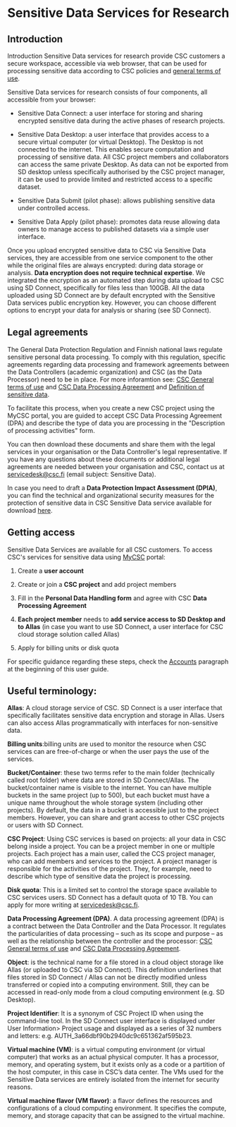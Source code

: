 
# Sensitive Data Services for Research


## Introduction

Introduction 
Sensitive Data services for research provide CSC customers a secure workspace, accessible via web browser, that can be used for processing sensitive data according to CSC policies and [general terms of use](https://research.csc.fi/general-terms-of-use).

Sensitive Data services for research consists of four components, all accessible from your browser:

* Sensitive Data Connect: a user interface for storing and sharing encrypted sensitive data during the active phases of research projects.

* Sensitive Data Desktop: a user interface that provides access to a secure virtual computer (or virtual Desktop). The Desktop is not connected to the internet. This enables secure computation and processing of sensitive data. All CSC project members and collaborators can access the same private Desktop. As data can not be exported from SD desktop unless specifically authorised by the CSC project manager,  it can be used to provide limited and restricted access to a specific dataset.

* Sensitive Data Submit (pilot phase): allows publishing sensitive data under controlled access.

* Sensitive Data Apply (pilot phase): promotes data reuse allowing data owners to manage access to published datasets via a simple user interface. 


Once you upload encrypted sensitive data to CSC via Sensitive Data services, they are accessible from one service component to the other while the original files are always encrypted: during data storage or analysis. **Data encryption does not require technical expertise**. We integrated the encryption as an automated step during data upload to CSC using SD Connect, specifically for files less than 100GB. All the data uploaded using SD Connect are by default encrypted with the Sensitive Data services public encryption key. However, you can choose different options to encrypt your data for analysis or sharing (see SD Connect).



## Legal agreements

The General Data Protection Regulation and Finnish national laws regulate sensitive personal data processing. To comply with this regulation, specific agreements regarding data processing and framework agreements between the Data Controllers (academic organization) and CSC (as the Data Processor) need to be in place.
For more inforamtion see: [CSC General terms of use](https://research.csc.fi/general-terms-of-use) and [CSC Data Processing Agreement](https://research.csc.fi/data-processing-agreement) and [Definition of sensitive data](https://research.csc.fi/definition-of-sensitive-data).

To facilitate this process, when you create a new CSC project using the MyCSC portal, you are guided to accept CSC Data Processing Agreement (DPA) and describe the type of data you are processing in the "Description of processing activities" form.  

You can then download these documents and share them with the legal services in your organisation or the Data Controller's legal representative. If you have any questions about these documents or additional legal agreements are needed between your organisation and CSC, contact us at servicedesk@csc.fi (email subject: Sensitive Data).

In case you need to draft a **Data Protection Impact Assessment (DPIA)**, you can find the technical and organizational security measures for the protection of
sensitive data in CSC Sensitive Data service available for download [here](./technical-organisational-sec-measures.pdf).



## Getting access

Sensitive Data Services are available for all CSC customers.
To access CSC's services for sensitive data using [MyCSC](https://my.csc.fi) portal:

   1. Create a **user account**

   3. Create or join a **CSC project** and add project members

   4. Fill in the **Personal Data Handling form** and agree with CSC **Data Processing Agreement**
    
   5. **Each project member** needs to **add service access to SD Desktop and to Allas** (in case you want to use SD Connect, a user interface for CSC cloud storage solution called Allas)

   6. Apply for billing units or disk quota

For specific guidance regarding these steps, check the [Accounts](../../accounts/index.md) paragraph at the beginning of this user guide.




## Useful terminology:


**Allas**: A cloud storage service of CSC. SD Connect is a user interface that specifically facilitates sensitive data encryption and storage in Allas. Users can also access Allas programmatically with interfaces for non-sensitive data.

**Billing units**:billing units are used to monitor the resource when CSC services can are free-of-charge or when the user pays the use of the services.

**Bucket/Container**: these two terms refer to the main folder (technically called root folder) where data are stored in SD Connect/Allas. The bucket/container name is visible to the internet. You can have multiple buckets in the same project (up to 500), but each bucket must have a unique name throughout the whole storage system (including other projects). By default, the data in a bucket is accessible just to the project members. However, you can share and grant access to other CSC projects or users with SD Connect.

**CSC Project**: Using CSC services is based on projects: all your data in CSC belong inside a project. You can be a project member in one or multiple projects. Each project has a main user, called the CCS project manager, who can add members and services to the project. A project manager is responsible for the activities of the project. They, for example, need to describe which type of sensitive data the project is processing.

**Disk quota**: This is a limited set to control the storage space available to CSC services users. SD Connect has a default quota of 10 TB. You can apply for more writing at servicedesk@csc.fi. 

**Data Processing Agreement (DPA)**. A data processing agreement (DPA) is a contract between the Data Controller and the Data Processor. It regulates the particularities of data processing – such as its scope and purpose – as well as the relationship between the controller and the processor: [CSC General terms of use](https://research.csc.fi/general-terms-of-use) and [CSC Data Processing Agreement](https://research.csc.fi/data-processing-agreement).

**Object**: is the technical name for a file stored in a cloud object storage like Allas (or uploaded to CSC via SD Connect). This definition underlines that files stored in SD Connect /  Allas can not be directly modified unless transferred or copied into a computing environment. Still, they can be accessed in read-only mode from a cloud computing environment (e.g. SD Desktop). 

**Project Identifier**: It is a synonym of CSC Project ID when using the command-line tool. In the SD Connect user interface is displayed under User Information> Project usage and displayed as a series of 32 numbers and letters: e.g. AUTH_3a66dbf90b2940dc9c651362af595b23.

**Virtual machine (VM)**: is a virtual computing environment (or virtual computer) that works as an actual physical computer. It has a processor, memory, and operating system, but it exists only as a code or a partition of the host computer, in this case in CSC’s data center. The VMs used for the Sensitive Data services are entirely isolated from the internet for security reasons.

**Virtual machine flavor (VM flavor)**: a flavor defines the resources and configurations of a cloud computing environment. It specifies the compute, memory, and storage capacity that can be assigned to the virtual machine.

